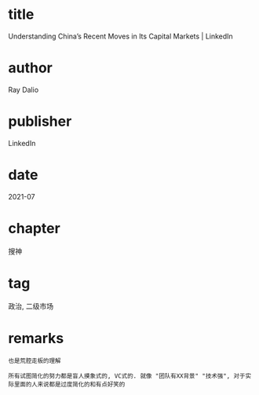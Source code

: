 # title
Understanding China’s Recent Moves in Its Capital Markets | LinkedIn

# author
Ray Dalio

# publisher
LinkedIn

# date
2021-07

# chapter
搜神

# tag
政治, 二级市场

# remarks
`也是荒腔走板的理解`

`所有试图简化的努力都是盲人摸象式的, VC式的. 就像 "团队有XX背景" "技术强", 对于实际里面的人来说都是过度简化的和有点好笑的`
